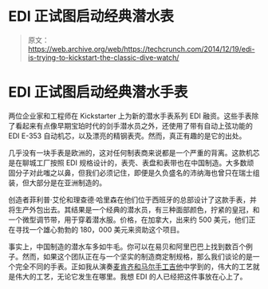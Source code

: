 # EDI 正试图启动经典潜水表 

> 原文：<https://web.archive.org/web/https://techcrunch.com/2014/12/19/edi-is-trying-to-kickstart-the-classic-dive-watch/>

# EDI 正试图启动经典潜水手表

两位企业家和工程师在 Kickstarter 上为新的潜水手表系列 EDI 融资。这些手表除了看起来有点像早期宝珀时代的剑手潜水员之外，还使用了带有自动上弦功能的 EDI E-353 自动机芯，以及漂亮的精钢表壳。然而，真正有趣的是它的出处。

几乎没有一块手表是欧洲的，这对任何制表商来说都是一个严重的背离。这款机芯是在聊城工厂按照 EDI 规格设计的，表壳、表盘和表带也在中国制造。大多数顽固分子对此嗤之以鼻，但我们必须记住，即便是久负盛名的沛纳海也曾只在瑞士组装，但大部分是在亚洲制造的。

创造者菲利普·艾伦和理查德·哈里森在他们位于西班牙的总部设计了这款手表，并将生产外包出去。其结果是一个经典的潜水员，有三种面部颜色，拧紧的皇冠，和一个微型调节带，用于穿着潜水服。价格，在加拿大，出来约 500 美元，他们正在寻找一个雄心勃勃的 180，000 美元来资助这个项目。

事实上，中国制造的潜水车多如牛毛。你可以在易贝和阿里巴巴上找到数百个例子。然而，如果这个团队正在与一个坚实的制造商定制规格，那么我们谈论的是一个完全不同的手表。正如我从演奏[麦肯齐和马尔手工吉他](https://web.archive.org/web/20221208111848/https://beta.techcrunch.com/2012/10/04/up-close-with-mackenzie-marrs-handmade-online-only-guitars/)中学到的，伟大的工艺就是伟大的工艺，无论它发生在哪里。我想 EDI 的人已经把这件事放在心上了。